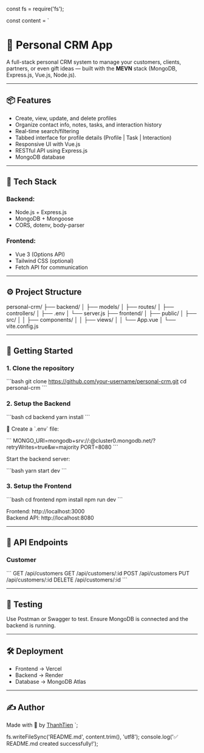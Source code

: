 const fs = require('fs');

const content = `

# 🧠 Personal CRM App

A full-stack personal CRM system to manage your customers, clients, partners, or even gift ideas — built with the **MEVN** stack (MongoDB, Express.js, Vue.js, Node.js).

---

## 📦 Features

- Create, view, update, and delete profiles
- Organize contact info, notes, tasks, and interaction history
- Real-time search/filtering
- Tabbed interface for profile details (Profile | Task | Interaction)
- Responsive UI with Vue.js
- RESTful API using Express.js
- MongoDB database

---

## 🧰 Tech Stack

### Backend:

- Node.js + Express.js
- MongoDB + Mongoose
- CORS, dotenv, body-parser

### Frontend:

- Vue 3 (Options API)
- Tailwind CSS (optional)
- Fetch API for communication

---

## ⚙️ Project Structure

personal-crm/
├── backend/
│ ├── models/
│ ├── routes/
│ ├── controllers/
│ ├── .env
│ └── server.js
├── frontend/
│ ├── public/
│ ├── src/
│ │ ├── components/
│ │ ├── views/
│ │ └── App.vue
│ └── vite.config.js

---

## 🚀 Getting Started

### 1. Clone the repository

\`\`\`bash
git clone https://github.com/your-username/personal-crm.git
cd personal-crm
\`\`\`

### 2. Setup the Backend

\`\`\`bash
cd backend
yarn install
\`\`\`

🔐 Create a \`.env\` file:

\`\`\`
MONGO_URI=mongodb+srv://<username>:<password>@cluster0.mongodb.net/?retryWrites=true&w=majority
PORT=8080
\`\`\`

Start the backend server:

\`\`\`bash
yarn start dev
\`\`\`

### 3. Setup the Frontend

\`\`\`bash
cd frontend
npm install
npm run dev
\`\`\`

Frontend: http://localhost:3000  
Backend API: http://localhost:8080

---

## 📘 API Endpoints

### Customer

\`\`\`
GET /api/customers
GET /api/customers/:id
POST /api/customers
PUT /api/customers/:id
DELETE /api/customers/:id
\`\`\`

---

## 🧪 Testing

Use Postman or Swagger to test. Ensure MongoDB is connected and the backend is running.

---

## 🛠 Deployment

- Frontend → Vercel
- Backend → Render
- Database → MongoDB Atlas

---

## ✍️ Author

Made with 💙 by [ThanhTien](https://github.com/tinhhuong9291)
`;

fs.writeFileSync('README.md', content.trim(), 'utf8');
console.log('✅ README.md created successfully!');
